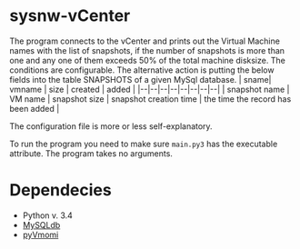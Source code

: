 # sysnw-vCenter
The program connects to the vCenter and prints out the Virtual Machine names with the list of snapshots, if the number of snapshots is more than one and any one of them exceeds 50% of the total machine disksize. The conditions are configurable.
The alternative action is putting the below fields into the table SNAPSHOTS of a given MySql database.
| sname| vmname | size | created | added |
|--|--|--|--|--|--|--|--|
| snapshot name |     VM name            |    snapshot size     |   snapshot creation time           | the time the record has been added            |

The configuration file is more or less self-explanatory.

To run the program you need to make sure `main.py3` has the executable attribute.
The program takes no arguments.

# Dependecies

 - Python v. 3.4
 - [MySQLdb](http://mysql-python.sourceforge.net/MySQLdb.html)
 - [pyVmomi](https://github.com/vmware/pyvmomi)